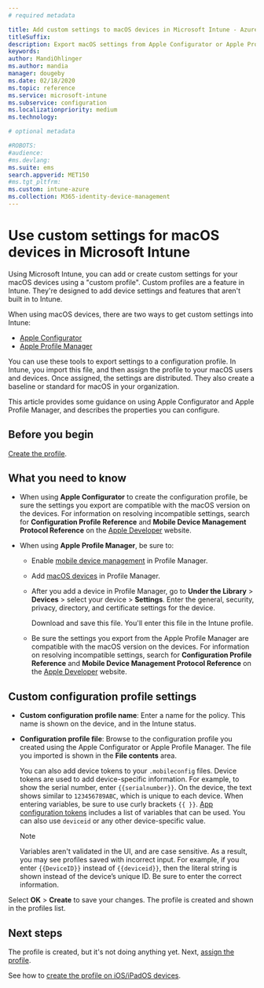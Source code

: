 ```yaml
---
# required metadata

title: Add custom settings to macOS devices in Microsoft Intune - Azure | Microsoft Docs
titleSuffix:
description: Export macOS settings from Apple Configurator or Apple Profile Manager tools, and then import these settings into Microsoft Intune. These settings can create, use, and control custom settings and features on macOS devices. This custom profile can then be assigned or distributed to macOS devices in your organization to create a baseline or standard.
keywords:
author: MandiOhlinger
ms.author: mandia
manager: dougeby
ms.date: 02/18/2020
ms.topic: reference
ms.service: microsoft-intune
ms.subservice: configuration
ms.localizationpriority: medium
ms.technology:

# optional metadata

#ROBOTS:
#audience:
#ms.devlang:
ms.suite: ems
search.appverid: MET150
#ms.tgt_pltfrm:
ms.custom: intune-azure
ms.collection: M365-identity-device-management
---
```


# Use custom settings for macOS devices in Microsoft Intune

Using Microsoft Intune, you can add or create custom settings for your macOS devices using a "custom profile". Custom profiles are a feature in Intune. They're designed to add device settings and features that aren't built in to Intune.

When using macOS devices, there are two ways to get custom settings into Intune:

- [Apple Configurator](https://itunes.apple.com/app/apple-configurator-2/id1037126344?mt=12)
- [Apple Profile Manager](https://support.apple.com/profile-manager)

You can use these tools to export settings to a configuration profile. In Intune, you import this file, and then assign the profile to your macOS users and devices. Once assigned, the settings are distributed. They also create a baseline or standard for macOS in your organization.

This article provides some guidance on using Apple Configurator and Apple Profile Manager, and describes the properties you can configure.

## Before you begin

[Create the profile](device-profile-create.md).

## What you need to know

- When using **Apple Configurator** to create the configuration profile, be sure the settings you export are compatible with the macOS version on the devices. For information on resolving incompatible settings, search for **Configuration Profile Reference** and **Mobile Device Management Protocol Reference** on the [Apple Developer](https://developer.apple.com/) website.

- When using **Apple Profile Manager**, be sure to:

  - Enable [mobile device management](https://help.apple.com/serverapp/mac/5.7/#/apd05B9B761-D390-4A75-9251-E9AD29A61D0C) in Profile Manager.
  - Add [macOS devices](https://help.apple.com/profilemanager/mac/5.7/#/pm9onzap1984) in Profile Manager.
  - After you add a device in Profile Manager, go to **Under the Library** > **Devices** > select your device > **Settings**. Enter the general, security, privacy, directory, and certificate settings for the device.

    Download and save this file. You'll enter this file in the Intune profile. 

  - Be sure the settings you export from the Apple Profile Manager are compatible with the macOS version on the devices. For information on resolving incompatible settings, search for **Configuration Profile Reference** and **Mobile Device Management Protocol Reference** on the [Apple Developer](https://developer.apple.com/) website.

## Custom configuration profile settings

- **Custom configuration profile name**: Enter a name for the policy. This name is shown on the device, and in the Intune status.
- **Configuration profile file**: Browse to the configuration profile you created using the Apple Configurator or Apple Profile Manager. The file you imported is shown in the **File contents** area.

  You can also add device tokens to your `.mobileconfig` files. Device tokens are used to add device-specific information. For example, to show the serial number, enter `{{serialnumber}}`. On the device, the text shows similar to `123456789ABC`, which is unique to each device. When entering variables, be sure to use curly brackets `{{ }}`. [App configuration tokens](../apps/app-configuration-policies-use-ios.md#tokens-used-in-the-property-list) includes a list of variables that can be used. You can also use `deviceid` or any other device-specific value.

  > [!NOTE]
  > Variables aren't validated in the UI, and are case sensitive. As a result, you may see profiles saved with incorrect input. For example, if you enter `{{DeviceID}}` instead of `{{deviceid}}`, then the literal string is shown instead of the device’s unique ID. Be sure to enter the correct information.

Select **OK** > **Create** to save your changes. The profile is created and shown in the profiles list.

## Next steps

The profile is created, but it's not doing anything yet. Next, [assign the profile](device-profile-assign.md).

See how to [create the profile on iOS/iPadOS devices](../custom-settings-ios.md).
